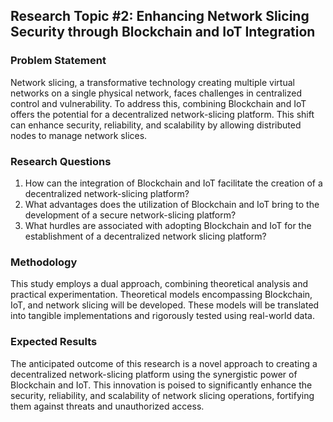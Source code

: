 ## Research Topic #2: Enhancing Network Slicing Security through Blockchain and IoT Integration

### Problem Statement
Network slicing, a transformative technology creating multiple virtual networks on a single physical network, faces challenges in centralized control and vulnerability. To address this, combining Blockchain and IoT offers the potential for a decentralized network-slicing platform. This shift can enhance security, reliability, and scalability by allowing distributed nodes to manage network slices.

### Research Questions
1. How can the integration of Blockchain and IoT facilitate the creation of a decentralized network-slicing platform?
2. What advantages does the utilization of Blockchain and IoT bring to the development of a secure network-slicing platform?
3. What hurdles are associated with adopting Blockchain and IoT for the establishment of a decentralized network slicing platform?

### Methodology
This study employs a dual approach, combining theoretical analysis and practical experimentation. Theoretical models encompassing Blockchain, IoT, and network slicing will be developed. These models will be translated into tangible implementations and rigorously tested using real-world data.

### Expected Results
The anticipated outcome of this research is a novel approach to creating a decentralized network-slicing platform using the synergistic power of Blockchain and IoT. This innovation is poised to significantly enhance the security, reliability, and scalability of network slicing operations, fortifying them against threats and unauthorized access.
